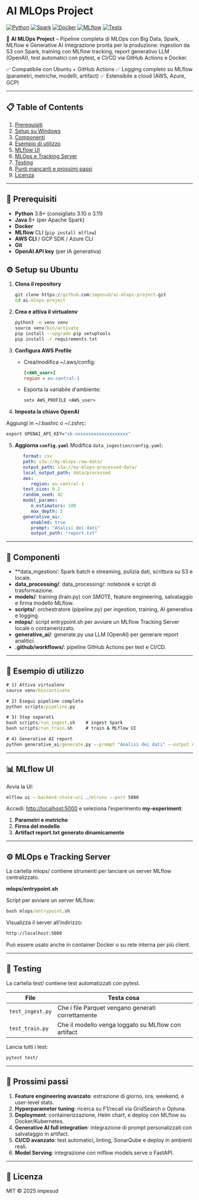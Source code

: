 # AI MLOps Project

[![Python](https://img.shields.io/badge/python-3.8%2B-blue)](https://www.python.org/)
[![Spark](https://img.shields.io/badge/Spark-3.5.5-orange)](https://spark.apache.org/)
[![Docker](https://img.shields.io/badge/docker-20.10-blue)](https://www.docker.com/)
[![MLflow](https://img.shields.io/badge/MLflow-2.6.2-green)](https://mlflow.org/)
[![Tests](https://github.com/impesud/ai-mlops-project/actions/workflows/ci-cd.yml/badge.svg)](https://github.com/impesud/ai-mlops-project/actions/workflows/ci-cd.yml)

🚀 **AI MLOps Project** – Pipeline completa di MLOps con Big Data, Spark, MLflow e Generative AI
Integrazione pronta per la produzione: ingestion da S3 con Spark, training con MLflow tracking, report generativo LLM (OpenAI), test automatici con pytest, e CI/CD via GitHub Actions e Docker.

✅ Compatibile con Ubuntu + GitHub Actions
✅ Logging completo su MLflow (parametri, metriche, modelli, artifact)
✅ Estensibile a cloud (AWS, Azure, GCP)

---

## 📋 Table of Contents

1. [Prerequisiti](#-prerequisiti)
2. [Setup su Windows](#-setup-su-windows)
3. [Componenti](#-componenti)
4. [Esempio di utilizzo](#-esempio-di-utilizzo)
5. [MLflow UI](#mlflow-ui)
6. [MLOps e Tracking Server](#mlops-e-tracking-server)
7. [Testing](#testing)
8. [Punti mancanti e prossimi passi](#punti-mancanti-e-prossimi-passi)
9. [Licenza](#licenza)

---

## 🔧 Prerequisiti

* **Python** 3.8+ (consigliato 3.10 o 3.11)
* **Java** 8+ (per Apache Spark)
* **Docker**
* **MLflow** CLI (`pip install mlflow`)
* **AWS CLI** / GCP SDK / Azure CLI
* **Git**
* **OpenAI API key** (per IA generativa)

## ⚙️ Setup su Ubuntu

1. **Clona il repository**

   ```bat
   git clone https://github.com/impesud/ai-mlops-project.git
   cd ai-mlops-project
   ```
2. **Crea e attiva il virtualenv**

   ```bat
   python3 -m venv venv
   source venv/bin/activate
   pip install --upgrade pip setuptools
   pip install -r requirements.txt
   ```
3. **Configura AWS Profile**

   * Crea/modifica ~/.aws/config:

     ```ini
     [<AWS_user>]
     region = eu-central-1
     ```
   * Esporta la variabile d'ambiente:

     ```bat
     setx AWS_PROFILE <AWS_user>
     ```
4. **Imposta la chiave OpenAI**

Aggiungi in ~/.bashrc o ~/.zshrc:

   ```bat
   export OPENAI_API_KEY="sk-xxxxxxxxxxxxxxxxxxxx"
   ```
5. **Aggiorna `config.yaml`**
   Modifica `data_ingestion/config.yaml`:

   ```yaml
      format: csv
      path: s3a://my-mlops-raw-data/
      output_path: s3a://my-mlops-processed-data/
      local_output_path: data/processed
      aws:
         region: eu-central-1
      test_size: 0.2
      random_seed: 42
      model_params:
         n_estimators: 100
         max_depth: 5
      generative_ai:
         enabled: true
         prompt: "Analisi dei dati"
         output_path: "report.txt"
   ```

---

## 🧩 Componenti

* **data_ingestion/: Spark batch e streaming, pulizia dati, scrittura su S3 e locale.
* **data_processing/**: data_processing/: notebook e script di trasformazione.
* **models/**: training (train.py) con SMOTE, feature engineering, salvataggio e firma modello MLflow.
* **scripts/**: orchestratore (pipeline.py) per ingestion, training, AI generativa e logging.
* **mlops/**: script entrypoint.sh per avviare un MLflow Tracking Server locale o containerizzato.
* **generative_ai/**: generate.py usa LLM (OpenAI) per generare report analitici.
* **.github/workflows/**: pipeline GitHub Actions per test e CI/CD.

---

## 🎯 Esempio di utilizzo

```bat
# 1) Attiva virtualenv
source venv/bin/activate

# 2) Esegui pipeline completa
python scripts/pipeline.py

# 3) Step separati
bash scripts/run_ingest.sh    # ingest Spark
bash scripts/run_train.sh     # train & MLflow UI

# 4) Generative AI report
python generative_ai/generate.py --prompt "Analisi dei dati" --output report.txt
```

---

## 📊 MLflow UI

Avvia la UI:

```bat
mlflow ui --backend-store-uri ./mlruns --port 5000
```

Accedi: [http://localhost:5000](http://localhost:5000) e seleziona l’esperimento **my-experiment**:
1. **Parametri e metriche**
2. **Firma del modello**
3. **Artifact report.txt generato dinamicamente**

---

## ⚙️ MLOps e Tracking Server
La cartella mlops/ contiene strumenti per lanciare un server MLflow centralizzato.

**mlops/entrypoint.sh**

Script per avviare un server MLflow:
```bat
bash mlops/entrypoint.sh
```

Visualizza il server all’indirizzo:
```bat
http://localhost:5000
```

Può essere usato anche in container Docker o su rete interna per più client.

---

## 🧪 Testing

La cartella test/ contiene test automatizzati con pytest.

| File             | Testa cosa                                          |
| ---------------- | --------------------------------------------------- |
| `test_ingest.py` | Che i file Parquet vengano generati correttamente   |
| `test_train.py`  | Che il modello venga loggato su MLflow con artifact |

Lancia tutti i test:

```bat
pytest test/
```

---

## 🚀 Prossimi passi

1. **Feature engineering avanzato**: estrazione di giorno, ora, weekend, e user-level stats.
2. **Hyperparameter tuning**: ricerca su F1/recall via GridSearch o Optuna.
3. **Deployment**: containerizzazione, Helm chart, e deploy con MLflow su Docker/Kubernetes.
4. **Generative AI full integration**: integrazione di prompt personalizzati con salvataggio in artifact.
5. **CI/CD avanzato**: test automatici, linting, SonarQube e deploy in ambienti reali.
6. **Model Serving**: integrazione con mlflow models serve o FastAPI.

---

## 📜 Licenza

MIT © 2025 impesud




